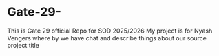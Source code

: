 # Gate-29-
This is Gate 29 official Repo for SOD 2025/2026
My project is for Nyash Vengers where by we have chat and describe things about our source project title
